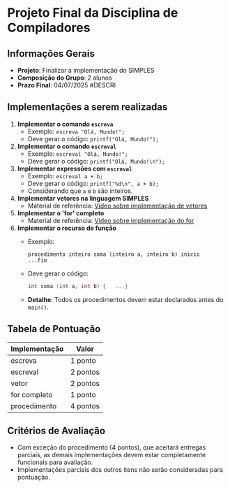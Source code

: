 # Projeto Final da Disciplina de Compiladores

## Informações Gerais

- **Projeto**: Finalizar a implementação do SIMPLES
- **Composição do Grupo**: 2 alunos
- **Prazo Final**: 04/07/2025
#DESCRI
## Implementações a serem realizadas

1. **Implementar o comando `escreva`**
    - Exemplo: `escreva "Olá, Mundo!";`
    - Deve gerar o código: `printf("Olá, Mundo!");`
2. **Implementar o comando `escreval`**
    - Exemplo: `escreval "Olá, Mundo!";`
    - Deve gerar o código: `printf("Olá, Mundo!\n");`
3. **Implementar expressões com `escreval`**
    - Exemplo: `escreval a + b;`
    - Deve gerar o código: `printf("%d\n", a + b);`
    - Considerando que `a` e `b` são inteiros.
4. **Implementar vetores na linguagem SIMPLES**
    - Material de referência: [Vídeo sobre implementação de vetores](https://www.youtubeeducation.com/watch?v=5cO79xFJMiQ)
5. **Implementar o 'for' completo**
    - Material de referência: [Vídeo sobre implementação do for](https://www.youtubeeducation.com/watch?v=hUpGqHBvGrk)
6. **Implementar o recurso de função**
    - Exemplo:
        
        ```
        procedimento inteiro soma (inteiro a, inteiro b) inicio   ...fim
        
        ```
        
    - Deve gerar o código:
        
        ```c
        int soma (int a, int b) {   ...}
        
        ```
        
    - **Detalhe**: Todos os procedimentos devem estar declarados antes do `main()`.

## Tabela de Pontuação

| Implementação | Valor |
| --- | --- |
| escreva | 1 ponto |
| escreval | 2 pontos |
| vetor | 2 pontos |
| for completo | 1 ponto |
| procedimento | 4 pontos |

## Critérios de Avaliação

- Com exceção do procedimento (4 pontos), que aceitará entregas parciais, as demais implementações devem estar completamente funcionais para avaliação.
- Implementações parciais dos outros itens não serão consideradas para pontuação.
